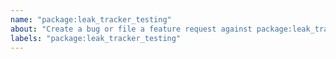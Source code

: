 ```yaml
---
name: "package:leak_tracker_testing"
about: "Create a bug or file a feature request against package:leak_tracker_testing."
labels: "package:leak_tracker_testing"
---
```

